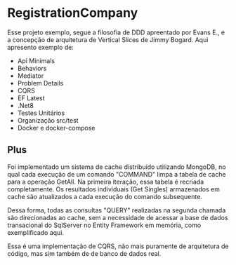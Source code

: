 # RegistrationCompany
Esse projeto exemplo, segue a filosofia de DDD apreentado por Evans E., e a concepção de arquitetura de Vertical Slices de Jimmy Bogard.
Aqui apresento exemplo de:
- Api Minimals
- Behaviors
- Mediator
- Problem Details
- CQRS
- EF Latest
- .Net8
- Testes Unitários
- Organização src/test
- Docker e docker-compose

## Plus
Foi implementado um sistema de cache distribuído utilizando MongoDB, no qual cada execução de um comando "COMMAND" limpa a tabela de cache para a operação GetAll. Na primeira iteração, essa tabela é recriada completamente. Os resultados individuais (Get Singles) armazenados em cache são atualizados a cada execução do comando subsequente.

Dessa forma, todas as consultas "QUERY" realizadas na segunda chamada são direcionadas ao cache, sem a necessidade de acessar a base de dados transacional do SqlServer no Entity Framework em memória, como exemplificado aqui.

Essa é uma implementação de CQRS, não mais puramente de arquitetura de código, mas sim também de de banco de dados real.
